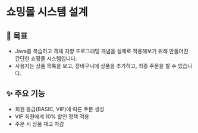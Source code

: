 # 쇼밍몰 시스템 설계

##  🎯 목표

-   Java를 복습하고 객체 지향 프로그래밍 개념을 실제로 적용해보기 위해 만들어진 간단한 쇼핑몰 시스템입니다.
-   사용자는 상품 목록을 보고, 장바구니에 상품을 추가하고, 최종 주문을 할 수 있습니다.

## ✨ 주요 기능

-   회원 등급(BASIC, VIP)에 따른 주문 생성
-   VIP 회원에게 10% 할인 정책 적용
-   주문 시 상품 재고 차감